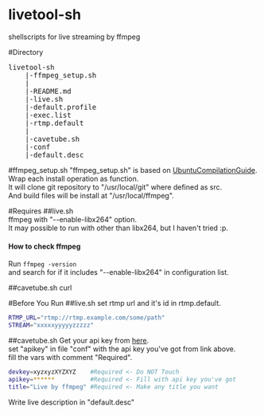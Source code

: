 livetool-sh
===========

shellscripts for live streaming by ffmpeg

#Directory
<pre>
livetool-sh
	|-ffmpeg_setup.sh
	|
	|-README.md
	|-live.sh
	|-default.profile
	|-exec.list
	|-rtmp.default
	|
	|-cavetube.sh
	|-conf
	|-default.desc
</pre>

#ffmpeg_setup.sh
"ffmpeg_setup.sh" is based on
[UbuntuCompilationGuide](https://ffmpeg.org/trac/ffmpeg/wiki/UbuntuCompilationGuide).  
Wrap each install operation as function.  
It will clone git repository to "/usr/local/git" where defined as src.  
And build files will be install at "/usr/local/ffmpeg".

#Requires
##live.sh  
ffmpeg with "--enable-libx264" option.  
It may possible to run with other than libx264, but I haven't tried :p.

#### How to check ffmpeg
Run ``ffmpeg -version``  
and search for if it includes "--enable-libx264" in configuration list.

##cavetube.sh
curl

#Before You Run
##live.sh
set rtmp url and it's id in rtmp.default.  
```sh
RTMP_URL="rtmp://rtmp.example.com/some/path"  
STREAM="xxxxxyyyyyzzzzz"  
```

##cavetube.sh
Get your api key from [here](http://gae.cavelis.net/developer).  
set "apikey" in file "conf" with the api key you've got from link above.  
fill the vars with comment "Required".  
```sh
devkey=xyzxyzXYZXYZ    #Required <- Do NOT Touch
apikey=******          #Required <- Fill with api key you've got
title="Live by ffmpeg" #Required <- Make any title you want
```
Write live description in "default.desc"
